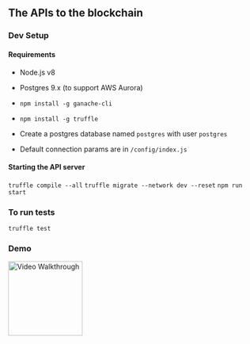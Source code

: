 ## The APIs to the blockchain

### Dev Setup

#### Requirements

* Node.js v8
* Postgres 9.x (to support AWS Aurora)
*  `npm install -g ganache-cli`
*  `npm install -g truffle`

* Create a postgres database named `postgres` with user `postgres`
* Default connection params are in `/config/index.js`

#### Starting the API server
`truffle compile --all`
`truffle migrate --network dev --reset`
`npm run start`

### To run tests
`truffle test`

### Demo
<img src='https://github.com/antonina-cherednichenko/client-demo-app/blob/master/save_data_demo.gif' title='Video Walkthrough' width='150' alt='Video Walkthrough' />

